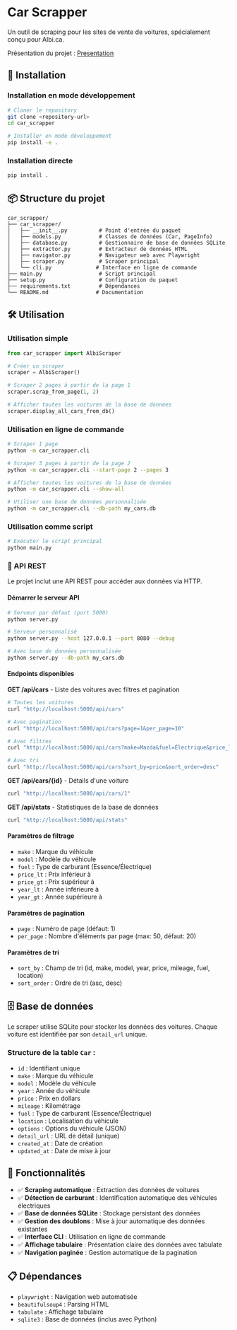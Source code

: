 # Car Scrapper

Un outil de scraping pour les sites de vente de voitures, spécialement conçu pour Albi.ca.

Présentation du projet : [Presentation](https://othke.github.io/tp-collecte-data/)

## 🚀 Installation

### Installation en mode développement
```bash
# Cloner le repository
git clone <repository-url>
cd car_scrapper

# Installer en mode développement
pip install -e .
```

### Installation directe
```bash
pip install .
```

## 📦 Structure du projet

```
car_scrapper/
├── car_scrapper/
│   ├── __init__.py          # Point d'entrée du paquet
│   ├── models.py            # Classes de données (Car, PageInfo)
│   ├── database.py          # Gestionnaire de base de données SQLite
│   ├── extractor.py         # Extracteur de données HTML
│   ├── navigator.py         # Navigateur web avec Playwright
│   ├── scraper.py           # Scraper principal
│   └── cli.py              # Interface en ligne de commande
├── main.py                  # Script principal
├── setup.py                 # Configuration du paquet
├── requirements.txt         # Dépendances
└── README.md               # Documentation
```

## 🛠️ Utilisation

### Utilisation simple
```python
from car_scrapper import AlbiScraper

# Créer un scraper
scraper = AlbiScraper()

# Scraper 2 pages à partir de la page 1
scraper.scrap_from_page(1, 2)

# Afficher toutes les voitures de la base de données
scraper.display_all_cars_from_db()
```

### Utilisation en ligne de commande
```bash
# Scraper 1 page
python -m car_scrapper.cli

# Scraper 3 pages à partir de la page 2
python -m car_scrapper.cli --start-page 2 --pages 3

# Afficher toutes les voitures de la base de données
python -m car_scrapper.cli --show-all

# Utiliser une base de données personnalisée
python -m car_scrapper.cli --db-path my_cars.db
```

### Utilisation comme script
```bash
# Exécuter le script principal
python main.py
```

### 🚀 API REST

Le projet inclut une API REST pour accéder aux données via HTTP.

#### Démarrer le serveur API
```bash
# Serveur par défaut (port 5000)
python server.py

# Serveur personnalisé
python server.py --host 127.0.0.1 --port 8080 --debug

# Avec base de données personnalisée
python server.py --db-path my_cars.db
```

#### Endpoints disponibles

**GET /api/cars** - Liste des voitures avec filtres et pagination
```bash
# Toutes les voitures
curl "http://localhost:5000/api/cars"

# Avec pagination
curl "http://localhost:5000/api/cars?page=1&per_page=10"

# Avec filtres
curl "http://localhost:5000/api/cars?make=Mazda&fuel=Électrique&price_lt=30000"

# Avec tri
curl "http://localhost:5000/api/cars?sort_by=price&sort_order=desc"
```

**GET /api/cars/{id}** - Détails d'une voiture
```bash
curl "http://localhost:5000/api/cars/1"
```

**GET /api/stats** - Statistiques de la base de données
```bash
curl "http://localhost:5000/api/stats"
```

#### Paramètres de filtrage
- `make` : Marque du véhicule
- `model` : Modèle du véhicule
- `fuel` : Type de carburant (Essence/Électrique)
- `price_lt` : Prix inférieur à
- `price_gt` : Prix supérieur à
- `year_lt` : Année inférieure à
- `year_gt` : Année supérieure à

#### Paramètres de pagination
- `page` : Numéro de page (défaut: 1)
- `per_page` : Nombre d'éléments par page (max: 50, défaut: 20)

#### Paramètres de tri
- `sort_by` : Champ de tri (id, make, model, year, price, mileage, fuel, location)
- `sort_order` : Ordre de tri (asc, desc)

## 🗄️ Base de données

Le scraper utilise SQLite pour stocker les données des voitures. Chaque voiture est identifiée par son `detail_url` unique.

### Structure de la table `Car` :
- `id` : Identifiant unique
- `make` : Marque du véhicule
- `model` : Modèle du véhicule
- `year` : Année du véhicule
- `price` : Prix en dollars
- `mileage` : Kilométrage
- `fuel` : Type de carburant (Essence/Électrique)
- `location` : Localisation du véhicule
- `options` : Options du véhicule (JSON)
- `detail_url` : URL de détail (unique)
- `created_at` : Date de création
- `updated_at` : Date de mise à jour

## 🔧 Fonctionnalités

- ✅ **Scraping automatique** : Extraction des données de voitures
- ✅ **Détection de carburant** : Identification automatique des véhicules électriques
- ✅ **Base de données SQLite** : Stockage persistant des données
- ✅ **Gestion des doublons** : Mise à jour automatique des données existantes
- ✅ **Interface CLI** : Utilisation en ligne de commande
- ✅ **Affichage tabulaire** : Présentation claire des données avec tabulate
- ✅ **Navigation paginée** : Gestion automatique de la pagination

## 📋 Dépendances

- `playwright` : Navigation web automatisée
- `beautifulsoup4` : Parsing HTML
- `tabulate` : Affichage tabulaire
- `sqlite3` : Base de données (inclus avec Python)

